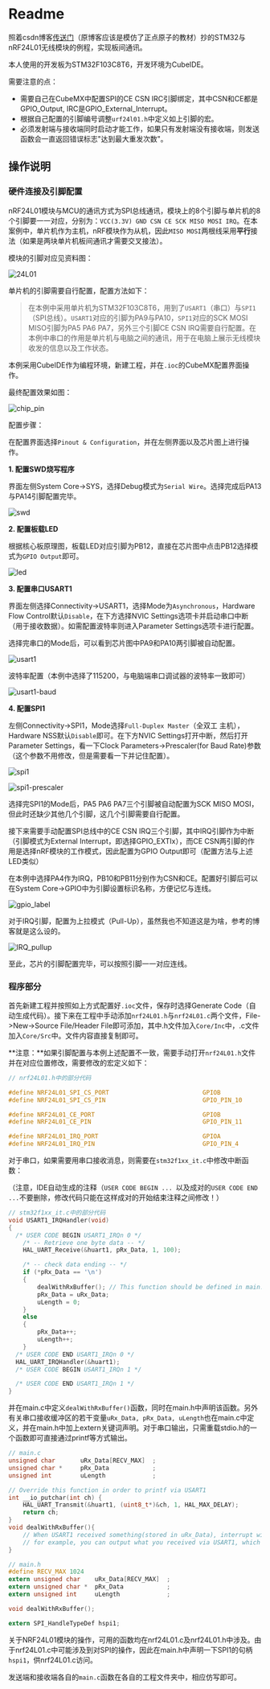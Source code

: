# Readme

照着csdn博客[传送门](https://blog.csdn.net/qq_36075612/article/details/103027490)（原博客应该是模仿了正点原子的教材）抄的STM32与nRF24L01无线模块的例程，实现板间通讯。

本人使用的开发板为STM32F103C8T6，开发环境为CubeIDE。

需要注意的点：

- 需要自己在CubeMX中配置SPI的CE CSN IRC引脚绑定，其中CSN和CE都是GPIO_Output, IRC是GPIO_External_Interrupt。
- 根据自己配置的引脚编号调整`urf24l01.h`中定义如上引脚的宏。
- 必须发射端与接收端同时启动才能工作，如果只有发射端没有接收端，则发送函数会一直返回错误标志"达到最大重发次数"。



## 操作说明

### 硬件连接及引脚配置

nRF24L01模块与MCU的通讯方式为SPI总线通讯，模块上的8个引脚与单片机的8个引脚要一一对应，分别为：`VCC(3.3V) GND CSN CE SCK MISO MOSI IRQ`。在本案例中，单片机作为主机，nRF模块作为从机，因此`MISO MOSI`两根线采用**平行**接法（如果是两块单片机板间通讯才需要交叉接法）。

模块的引脚对应见资料图：

![24L01](materials/24L01.jpg)

单片机的引脚需要自行配置，配置方法如下：

> 在本例中采用单片机为STM32F103C8T6，用到了`USART1`（串口）与`SPI1`（SPI总线）。`USART1`对应的引脚为PA9与PA10，`SPI1`对应的SCK MOSI MISO引脚为PA5 PA6 PA7，另外三个引脚CE CSN IRQ需要自行配置。在本例中串口的作用是单片机与电脑之间的通讯，用于在电脑上展示无线模块收发的信息以及工作状态。

本例采用CubeIDE作为编程环境，新建工程，并在`.ioc`的CubeMX配置界面操作。

最终配置效果如图：

![chip_pin](materials/chip_pin.png)

配置步骤：

在配置界面选择`Pinout & Configuration`，并在左侧界面以及芯片图上进行操作。

**1.  配置SWD烧写程序**

界面左侧System Core->SYS，选择Debug模式为`Serial Wire`。选择完成后PA13与PA14引脚配置完毕。

![swd](materials/swd.png)

**2. 配置板载LED**

根据核心板原理图，板载LED对应引脚为PB12，直接在芯片图中点击PB12选择模式为`GPIO Output`即可。

![led](materials/led.png)

**3. 配置串口USART1**

界面左侧选择Connectivity->USART1，选择Mode为`Asynchronous`，Hardware Flow Control默认`Disable`，在下方选择NVIC Settings选项卡并启动串口中断（用于接收数据）。如需配置波特率则进入Parameter Settings选项卡进行配置。

选择完串口的Mode后，可以看到芯片图中PA9和PA10两引脚被自动配置。

![usart1](materials/usart1.png)

波特率配置（本例中选择了115200，与电脑端串口调试器的波特率一致即可）

![usart1-baud](materials/usart1-baud.png)

**4. 配置SPI1**

左侧Connectivity->SPI1，Mode选择`Full-Duplex Master`（全双工 主机），Hardware NSS默认`Disable`即可。在下方NVIC Settings打开中断，然后打开Parameter Settings，看一下Clock Parameters->Prescaler(for Baud Rate)参数（这个参数不用修改，但是需要看一下并记住配置）。

![spi1](materials/spi1.png)

![spi1-prescaler](materials/spi1-prescaler.png)

选择完SPI1的Mode后，PA5 PA6 PA7三个引脚被自动配置为SCK MISO MOSI，但此时还缺少其他几个引脚，这几个引脚需要自行配置。

接下来需要手动配置SPI总线中的CE CSN IRQ三个引脚，其中IRQ引脚作为中断（引脚模式为External Interrupt，即选择GPIO_EXTIx），而CE CSN两引脚的作用是选择nRF模块的工作模式，因此配置为GPIO Output即可（配置方法与上述LED类似）

在本例中选择PA4作为IRQ，PB10和PB11分别作为CSN和CE。配置好引脚后可以在System Core->GPIO中为引脚设置标识名称，方便记忆与连线。

![gpio_label](materials/gpio_label.png)

对于IRQ引脚，配置为上拉模式（Pull-Up），虽然我也不知道这是为啥，参考的博客就是这么设的。

![IRQ_pullup](materials/IRQ_pullup.png)

至此，芯片的引脚配置完毕，可以按照引脚一一对应连线。

### 程序部分

首先新建工程并按照如上方式配置好`.ioc`文件，保存时选择Generate Code（自动生成代码）。接下来在工程中手动添加`nrf24L01.h`与`nrf24L01.c`两个文件，File->New->Source File/Header File即可添加，其中.h文件加入`Core/Inc`中，.c文件加入`Core/Src`中。文件内容直接复制即可。

**注意：**如果引脚配置与本例上述配置不一致，需要手动打开`nrf24L01.h`文件并在对应位置修改，需要修改的宏定义如下：

```c
// nrf24L01.h中的部分代码

#define NRF24L01_SPI_CS_PORT                          GPIOB
#define NRF24L01_SPI_CS_PIN                           GPIO_PIN_10

#define NRF24L01_CE_PORT                              GPIOB
#define NRF24L01_CE_PIN                               GPIO_PIN_11

#define NRF24L01_IRQ_PORT                             GPIOA
#define NRF24L01_IRQ_PIN                              GPIO_PIN_4
```

对于串口，如果需要用串口接收消息，则需要在`stm32f1xx_it.c`中修改中断函数：

（注意，IDE自动生成的注释（`USER CODE BEGIN ... `以及成对的`USER CODE END ...`不要删除，修改代码只能在这样成对的开始结束注释之间修改！）

```c
// stm32f1xx_it.c中的部分代码
void USART1_IRQHandler(void)
{
  /* USER CODE BEGIN USART1_IRQn 0 */
	/* -- Retrieve one byte data -- */
	HAL_UART_Receive(&huart1, pRx_Data, 1, 100);

	/* -- check data ending -- */
	if (*pRx_Data == '\n')
	{
		dealWithRxBuffer(); // This function should be defined in main.c, and declared in main.h
		pRx_Data = uRx_Data;
		uLength = 0;
	}
	else
	{
		pRx_Data++;
		uLength++;
	}
  /* USER CODE END USART1_IRQn 0 */
  HAL_UART_IRQHandler(&huart1);
  /* USER CODE BEGIN USART1_IRQn 1 */

  /* USER CODE END USART1_IRQn 1 */
}
```

并在main.c中定义`dealWithRxBuffer()`函数，同时在main.h中声明该函数。另外有关串口接收缓冲区的若干变量`uRx_Data, pRx_Data, uLength`也在main.c中定义，并在main.h中加上extern关键词声明。对于串口输出，只需重载stdio.h的一个函数即可直接通过printf等方式输出。

```c
// main.c
unsigned char   	uRx_Data[RECV_MAX] 	;
unsigned char * 	pRx_Data			;
unsigned int 		uLength				;

// Override this function in order to printf via USART1
int __io_putchar(int ch) {
	HAL_UART_Transmit(&huart1, (uint8_t*)&ch, 1, HAL_MAX_DELAY);
	return ch;
}
void dealWithRxBuffer(){
	// When USART1 received something(stored in uRx_Data), interrupt will call this function.
	// for example, you can output what you received via USART1, which will be shown on you computer.
}

// main.h
#define RECV_MAX 1024
extern unsigned char   	uRx_Data[RECV_MAX] 	;
extern unsigned char * 	pRx_Data			;
extern unsigned int 	uLength				;

void dealWithRxBuffer();

extern SPI_HandleTypeDef hspi1;
```

关于NRF24L01模块的操作，可用的函数均在nrf24L01.c及nrf24L01.h中涉及。由于nrf24L01.c中可能涉及到对SPI的操作，因此在main.h中声明一下SPI1的句柄`hspi1`，供nrf24L01.c访问。

发送端和接收端各自的`main.c`函数在各自的工程文件夹中，相应仿写即可。
